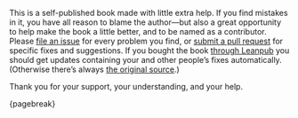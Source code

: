 This is a self-published book made with little extra help. If you find mistakes in it, you have all reason to blame the author—but also a great opportunity to help make the book a little better, and to be named as a contributor. Please [file an issue](https://github.com/j9t/css-optimization-basics/issues/new) for every problem you find, or [submit a pull request](https://github.com/j9t/css-optimization-basics/pulls) for specific fixes and suggestions. If you bought the book [through Leanpub](https://leanpub.com/css-optimization-basics) you should get updates containing your and other people’s fixes automatically. (Otherwise there’s always [the original source](https://github.com/j9t/css-optimization-basics).)

Thank you for your support, your understanding, and your help.

{pagebreak} 